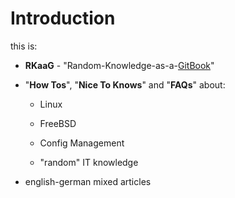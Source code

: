 # Introduction

this is:

* **RKaaG** - "Random-Knowledge-as-a-[GitBook](https://www.gitbook.com/ "GitBook")"
* "**How Tos**", "**Nice To Knows**" and "**FAQs**" about:

  * Linux
  * FreeBSD

  * Config Management

  * "random" IT knowledge

* english-german mixed articles



